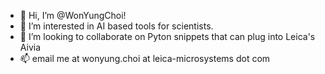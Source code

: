 - 👋 Hi, I’m @WonYungChoi!
- 👀 I’m interested in AI based tools for scientists.
- 💞️ I’m looking to collaborate on Pyton snippets that can plug into Leica's Aivia
- 📫 email me at wonyung.choi at leica-microsystems dot com

<!---
WonYungChoi/WonYungChoi is a ✨ special ✨ repository because its `README.md` (this file) appears on your GitHub profile.
You can click the Preview link to take a look at your changes.
--->
